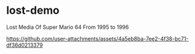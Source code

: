 # lost-demo
Lost Media Of Super Mario 64 From 1995 to 1996




https://github.com/user-attachments/assets/4a5eb8ba-7ee2-4f38-bc71-df36d0213379

